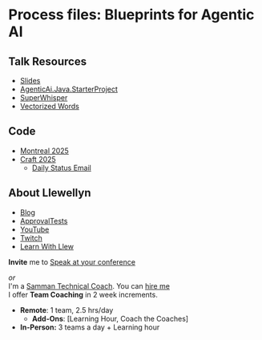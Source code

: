 # Process files: Blueprints for Agentic AI

## Talk Resources

* [Slides](https://github.com/isidore/Talks/raw/master/Slides/Agentic%20AI%20and%20process%20files.pptx)
* [AgenticAi.Java.StarterProject](https://github.com/LearnWithLlew/AgenticAi.Java.StarterProject)
* [SuperWhisper](https://superwhisper.com/)
* [Vectorized Words](https://www.youtube.com/shorts/FJtFZwbvkI4)

## Code
* [Montreal 2025](https://github.com/LearnWithLlew/AgenticAi.Java.StarterProject/blob/Montreal-2025/src/docs/data_scema.md) 
* [Craft 2025](https://github.com/LearnWithLlew/AgenticAi.Java.StarterProject/tree/craft-2025)
   *   [Daily Status Email](https://github.com/LearnWithLlew/AgenticAi.Java.StarterProject/blob/craft-2025/docs/2025-05-29.CraftTalk.md)
 


## About Llewellyn<!-- include: llewellyn.md -->

* [Blog](https://llewellynfalco.blogspot.com/)
* [ApprovalTests](https://github.com/approvals/)
* [YouTube](https://www.youtube.com/user/isidoreus/videos)
* [Twitch](https://www.twitch.tv/llewellynfalco)
* [Learn With Llew](https://github.com/LearnWithLlew)

**Invite** me to [Speak at your conference](Speaking_at_conferences.md)

*or*  
I'm a [Samman Technical Coach](https://sammancoaching.org/). You can [hire me](http://llewellynfalco.blogspot.com/p/hire-me.html)  
I offer **Team Coaching** in 2 week increments.
* **Remote**: 1 team, 2.5 hrs/day  
    * **Add-Ons**: [Learning Hour, Coach the Coaches]
* **In-Person:**  3 teams a day + Learning hour

<!-- endInclude -->

